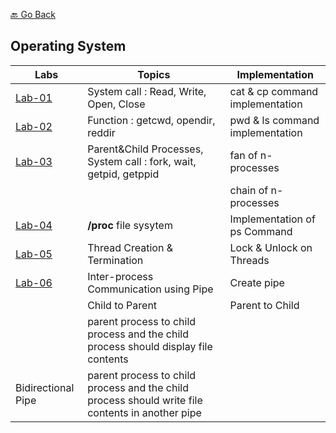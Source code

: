 [🔙 Go Back](https://github.com/Sandip-Kanzariya/5th-Semester)
## Operating System 

|Labs|Topics|Implementation|
|---|---|---|
|[Lab-01](https://github.com/Sandip-Kanzariya/5th-Semester/tree/os/Labs/Lab01)|System call : Read, Write, Open, Close|cat & cp command implementation| 
|[Lab-02](https://github.com/Sandip-Kanzariya/5th-Semester/tree/os/Labs/Lab02)|Function : getcwd, opendir, reddir|pwd & ls command implementation| 
|[Lab-03](https://github.com/Sandip-Kanzariya/5th-Semester/tree/os/Labs/Lab03)|Parent&Child Processes, System call : fork, wait, getpid, getppid|fan of n-processes| 
|  | |chain of n-processes| 
|[Lab-04](https://github.com/Sandip-Kanzariya/5th-Semester/tree/os/Labs/Lab04)| **/proc** file sysytem |Implementation of ps Command  |
|[Lab-05](https://github.com/Sandip-Kanzariya/5th-Semester/tree/os/Labs/Lab05)|Thread Creation & Termination|Lock & Unlock on Threads |
|[Lab-06](https://github.com/Sandip-Kanzariya/5th-Semester/tree/os/Labs/Lab06)|Inter-process Communication using Pipe|Create pipe|
| | Child to Parent | Parent to Child|
| |parent process to child process and the child process should display file contents|
|Bidirectional Pipe| parent process to child process and the child process should write file contents in another pipe|

